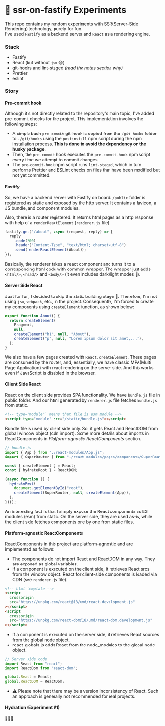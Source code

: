 # 🦐 ssr-on-fastify Experiments

This repo contains my random experiments with SSR(Server-Side Rendering) technology, purely for fun.\
I've used `Fastify` as a backend server and `React` as a rendering engine.

### Stack

- Fastify
- React (but without `jsx` 😅)
- git-hooks and lint-staged _(read the notes section why)_
- Prettier
- eslint

### Story

#### Pre-commit hook

Although it's not directly related to the repository's main topic, I've added pre-commit checks for the project.
This implementation involves the following steps:

- A simple bash `pre-commit` git-hook is copied from the `/git-hooks` folder to `./git/hooks` using the `postinstall`
  npm script during the npm installation process. **This is done to avoid the dependency on the husky package**.
- Then, the `pre-commit` hook executes the `pre-commit-hook` npm script every time we attempt to commit changes.
- The `pre-commit-hook` npm script runs `lint-staged`, which in turn performs Prettier and ESLint checks
  on files that have been modified but not yet committed.

#### Fastify

So, we have a backend server with Fastify on board.
`/public` folder is registered as static and exposed by the http server.
It contains a favicon, a JS bundle, and component modules.

Also, there is a router registered.
It returns html pages as a http response with help of a `renderReactElement` (`renderer.js` file)

```js
fastify.get("/about", async (request, reply) => {
  reply
    .code(200)
    .header("Content-Type", "text/html; charset=utf-8")
    .send(renderReactElement(About));
});
```

Basically, the renderer takes a react component and turns it to a corresponding html code
with common wrapper. The wrapper just adds `<html/>`, `<head/>` and `<body/>` (it even includes dark/light modes 🙈).

#### Server Side React

Just for fun, I decided to skip the static building stage 🙈. Therefore, I'm not using `jsx`, `webpack`, etc., in the project.
Consequently, I'm forced to create my components using `createElement` function, as shown below:

```js
export function About() {
  return createElement(
    Fragment,
    null,
    createElement("h1", null, "About"),
    createElement("p", null, "Lorem ipsum dolor sit amet,..."),
  );
}
```

We also have a few pages created with `React.createElement`.
These pages are consumed by the router, and, essentially, we have classic MPA(Multi Page Application)
with react rendering on the server side. And this works even if JavaScript is disabled in the browser.

#### Client Side React

React on the client side provides SPA functionality. We have `bundle.js` file in public folder.
And our html generated by `renderer.js` file fetches `bundle.js` from static.

```html
<!-- type="module"` means that file is esm module -->
<script type="module" src="/static/bundle.js"></script>
```

Bundle file is used by client side only. So, it gets React and ReactDOM from global window object (cdn import).
Some more details about imports in ReactComponents in _Platform-agnostic ReactComponents_ section.

```js
// bundle.js
import { App } from "./react-modules/App.js";
import { SuperRouter } from "./react-modules/pages/components/SuperRouter.js";

const { createElement } = React;
const { hydrateRoot } = ReactDOM;

(async function () {
  hydrateRoot(
    document.getElementById("root"),
    createElement(SuperRouter, null, createElement(App)),
  );
})();
```

An interesting fact is that I simply expose the React components as ES modules (esm) from static.
On the server side, they are used as-is, while the client side fetches components one by one from static files.

#### Platform-agnostic ReactComponents

ReactComponents in this project are platform-agnostic and are implemented as follows:

- The components do not import React and ReactDOM in any way. They are exposed as global variables.
- If a component is executed on the client side, it retrieves React srcs from the window object.
  React for client-side components is loaded via CDN (see `renderer.js` file).

```html
<!-- html template -->
<script
  crossorigin
  src="https://unpkg.com/react@18/umd/react.development.js"
></script>
<script
  crossorigin
  src="https://unpkg.com/react-dom@18/umd/react-dom.development.js"
></script>
```

- If a component is executed on the server side, it retrieves React sources from the global node object.
- react-globals.js adds React from the node_modules to the global node object.

```js
// Server side code
import React from "react";
import ReactDom from "react-dom";

global.React = React;
global.ReactDOM = ReactDom;
```

- ⚠️ Please note that there may be a version inconsistency of React. Such an approach is generally not recommended for real projects.

#### Hydration (Experiment #1)

🚧👷🏼

